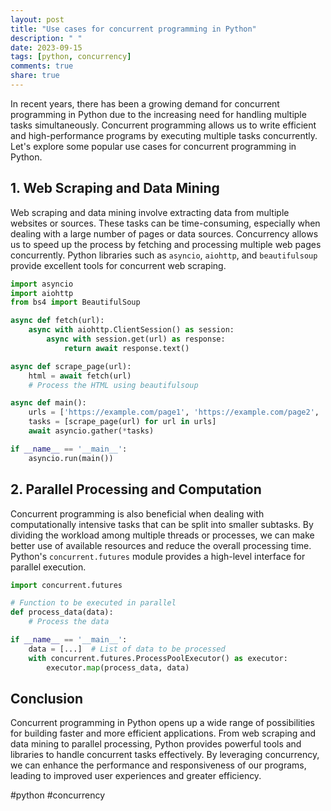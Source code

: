 ```yaml
---
layout: post
title: "Use cases for concurrent programming in Python"
description: " "
date: 2023-09-15
tags: [python, concurrency]
comments: true
share: true
---
```


In recent years, there has been a growing demand for concurrent programming in Python due to the increasing need for handling multiple tasks simultaneously. Concurrent programming allows us to write efficient and high-performance programs by executing multiple tasks concurrently. Let's explore some popular use cases for concurrent programming in Python.

## 1. Web Scraping and Data Mining

Web scraping and data mining involve extracting data from multiple websites or sources. These tasks can be time-consuming, especially when dealing with a large number of pages or data sources. Concurrency allows us to speed up the process by fetching and processing multiple web pages concurrently. Python libraries such as `asyncio`, `aiohttp`, and `beautifulsoup` provide excellent tools for concurrent web scraping.

```python
import asyncio
import aiohttp
from bs4 import BeautifulSoup

async def fetch(url):
    async with aiohttp.ClientSession() as session:
        async with session.get(url) as response:
            return await response.text()

async def scrape_page(url):
    html = await fetch(url)
    # Process the HTML using beautifulsoup

async def main():
    urls = ['https://example.com/page1', 'https://example.com/page2', 'https://example.com/page3']
    tasks = [scrape_page(url) for url in urls]
    await asyncio.gather(*tasks)

if __name__ == '__main__':
    asyncio.run(main())
```

## 2. Parallel Processing and Computation

Concurrent programming is also beneficial when dealing with computationally intensive tasks that can be split into smaller subtasks. By dividing the workload among multiple threads or processes, we can make better use of available resources and reduce the overall processing time. Python's `concurrent.futures` module provides a high-level interface for parallel execution.

```python
import concurrent.futures

# Function to be executed in parallel
def process_data(data):
    # Process the data

if __name__ == '__main__':
    data = [...]  # List of data to be processed
    with concurrent.futures.ProcessPoolExecutor() as executor:
        executor.map(process_data, data)
```

## Conclusion

Concurrent programming in Python opens up a wide range of possibilities for building faster and more efficient applications. From web scraping and data mining to parallel processing, Python provides powerful tools and libraries to handle concurrent tasks effectively. By leveraging concurrency, we can enhance the performance and responsiveness of our programs, leading to improved user experiences and greater efficiency.

#python #concurrency